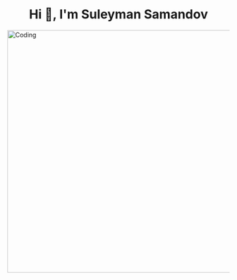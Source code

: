 <h1 align="center">Hi 👋, I'm Suleyman Samandov</h1>
<img align="center" alt="Coding" heigth="200" width="550" src="https://www.enostech.com/wp-content/uploads/2022/04/AdobeStock_474211244.jpg">
 
